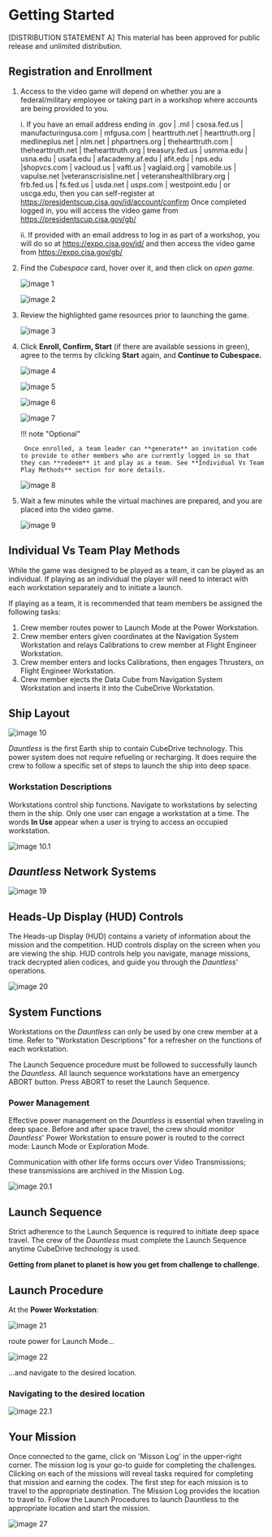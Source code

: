 # Getting Started

[DISTRIBUTION STATEMENT A] This material has been approved for public release and unlimited distribution.

## Registration and Enrollment

1. Access to the video game will depend on whether you are a federal/military employee or taking part in a workshop where accounts are being provided to you.
    
    i.  If you have an email address ending in .gov \| .mil \| csosa.fed.us \| manufacturingusa.com \| mfgusa.com \| hearttruth.net \| hearttruth.org \| medlineplus.net \| nlm.net \| phpartners.org \| thehearttruth.com \| thehearttruth.net \| thehearttruth.org \| treasury.fed.us \| usmma.edu \| usna.edu \| usafa.edu \| afacademy.af.edu \| afit.edu \| nps.edu \|shopvcs.com \| vacloud.us \| vaftl.us \| vaglaid.org \| vamobile.us \| vapulse.net \|veteranscrisisline.net \| veteranshealthlibrary.org \| frb.fed.us \| fs.fed.us \| usda.net \| usps.com \| westpoint.edu \| or uscga.edu, then you can self-register at <https://presidentscup.cisa.gov/id/account/confirm> Once completed logged in, you will access the video game from <https://presidentscup.cisa.gov/gb/>
    
    ii. If provided with an email address to log in as part of a  workshop, you will do so at <https://expo.cisa.gov/id/> and then access the video game from <https://expo.cisa.gov/gb/>

2. Find the *Cubespace* card, hover over it, and then click on *open game.*

    ![image 1](img/image1.png)

    ![image 2](img/image2.png)

3. Review the highlighted game resources prior to launching the game.

    ![image 3](img/image3.png)

4. Click **Enroll, Confirm, Start** (if there are available sessions in green), agree to the terms by clicking **Start** again, and  **Continue to Cubespace.**

    ![image 4](img/image4.png)

    ![image 5](img/image5.png)

    ![image 6](img/image6.png)

    ![image 7](img/image7.png)

    !!! note "Optional"

        Once enrolled, a team leader can **generate** an invitation code to provide to other members who are currently logged in so that they can **redeem** it and play as a team. See **Individual Vs Team Play Methods** section for more details.

    ![image 8](img/image8.png)

5. Wait a few minutes while the virtual machines are prepared, and you are placed into the video game.

    ![image 9](img/image9.png)

## Individual Vs Team Play Methods

While the game was designed to be played as a team, it can be played as an individual. If playing as an individual the player will need to interact with each workstation separately and to initiate a launch.

If playing as a team, it is recommended that team members be assigned the following tasks:

1. Crew member routes power to Launch Mode at the Power Workstation.
2. Crew member enters given coordinates at the Navigation System Workstation and relays Calibrations to crew member at Flight Engineer Workstation.
3. Crew member enters and locks Calibrations, then engages Thrusters, on Flight Engineer Workstation.
4. Crew member ejects the Data Cube from Navigation System Workstation and inserts it into the CubeDrive Workstation.

## Ship Layout

![image 10](img/image10.png)

*Dauntless* is the first Earth ship to contain CubeDrive technology. This power system does not require refueling or recharging. It does require the crew to follow a specific set of steps to launch the ship into deep space.

### Workstation Descriptions

Workstations control ship functions. Navigate to workstations by selecting them in the ship. Only one user can engage a workstation at a time. The words **In Use** appear when a user is trying to access an occupied workstation.

![image 10.1](img/image10.1.png)

## *Dauntless* Network Systems

![image 19](img/image19.png)

## Heads-Up Display (HUD) Controls

The Heads-up Display (HUD) contains a variety of information about the mission and the competition. HUD controls display on the screen when you are viewing the ship. HUD controls help you navigate, manage missions, track decrypted alien codices, and guide you through the
*Dauntless*' operations.

![image 20](img/image20.png)

## System Functions

Workstations on the *Dauntless* can only be used by one crew member at a time. Refer to "Workstation Descriptions" for a refresher on the functions of each workstation.

The Launch Sequence procedure must be followed to successfully launch the *Dauntless*. All launch sequence workstations have an emergency ABORT button. Press ABORT to reset the Launch Sequence.

### Power Management

Effective power management on the *Dauntless* is essential when traveling in deep space. Before and after space travel, the crew should monitor *Dauntless*' Power Workstation to ensure power is routed to the correct mode: Launch Mode or Exploration Mode.

Communication with other life forms occurs over Video Transmissions; these transmissions are archived in the Mission Log.

![image 20.1](img/image20.1.png)

## Launch Sequence

Strict adherence to the Launch Sequence is required to initiate deep space travel. The crew of the *Dauntless* must complete the Launch Sequence anytime CubeDrive technology is used.

**Getting from planet to planet is how you get from challenge to challenge.**

## Launch Procedure

At the **Power Workstation**:

![image 21](img/image21.png)

route power for Launch Mode...

![image 22](img/image22.png)

...and navigate to the desired location. 

### Navigating to the desired location

![image 22.1](img/image22.1.png)

## Your Mission

Once connected to the game, click on 'Misson Log' in the upper-right corner. The mission log is your go-to guide for completing the challenges. Clicking on each of the missions will reveal tasks required for completing that mission and earning the codex. The first step for each mission is to travel to the appropriate destination. The Mission Log provides the location to travel to. Follow the Launch Procedures to launch Dauntless to the appropriate location and start the mission.

![image 27](img/image27.png)